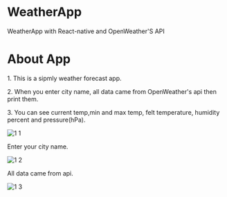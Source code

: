 # WeatherApp
 WeatherApp with React-native and OpenWeather'S  API<p>
 <h1>About App</h1><p>
 1. This is a sipmly weather forecast app.<p>
 2. When you enter city name, all data came from OpenWeather's api then print them.<p>
 3. You can see current temp,min and max temp, felt temperature, humidity percent and pressure(hPa).<p>
   
  ![1 1](https://user-images.githubusercontent.com/104012238/209797491-f8277343-6e34-423b-83b0-83d8ab090191.png)<p>
 Enter your city name.<p>
 ![1 2](https://user-images.githubusercontent.com/104012238/209797533-deab4aca-f394-42b8-acf3-d8a1e2915523.png)<p>
All data came from api.

  ![1 3](https://user-images.githubusercontent.com/104012238/209797561-e974aa71-e936-4d04-b2c8-a41c7294aa80.png)
  


